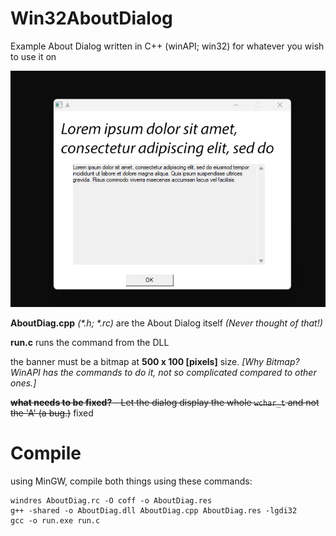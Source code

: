 # Win32AboutDialog
Example About Dialog written in C++ (winAPI; win32) for whatever you wish to use it on

<img src="photos/screenshot.png">

__AboutDiag.cpp__ _(*.h; *.rc)_ are the About Dialog itself *(Never thought of that!)*

**run.c** runs the command from the DLL

the banner must be a bitmap at **500 x 100 [pixels]** size.
_[Why Bitmap? WinAPI has the commands to do it, not so complicated compared to other ones.]_

~~**what needs to be fixed?** - Let the dialog display the whole `wchar_t` and not the 'A' (a bug.)~~ fixed


# Compile
using MinGW, compile both things using these commands:

```batch
windres AboutDiag.rc -O coff -o AboutDiag.res
g++ -shared -o AboutDiag.dll AboutDiag.cpp AboutDiag.res -lgdi32
gcc -o run.exe run.c 
```

